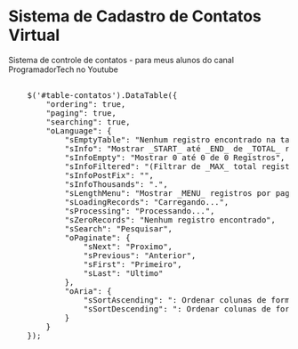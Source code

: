 # Sistema de Cadastro de Contatos Virtual
Sistema de controle de contatos - para meus alunos do canal ProgramadorTech no Youtube

<pre>
  
    $('#table-contatos').DataTable({
        "ordering": true,
        "paging": true,
        "searching": true,
        "oLanguage": {
            "sEmptyTable": "Nenhum registro encontrado na tabela",
            "sInfo": "Mostrar _START_ at&eacute; _END_ de _TOTAL_ registros",
            "sInfoEmpty": "Mostrar 0 at&eacute; 0 de 0 Registros",
            "sInfoFiltered": "(Filtrar de _MAX_ total registros)",
            "sInfoPostFix": "",
            "sInfoThousands": ".",
            "sLengthMenu": "Mostrar _MENU_ registros por pagina",
            "sLoadingRecords": "Carregando...",
            "sProcessing": "Processando...",
            "sZeroRecords": "Nenhum registro encontrado",
            "sSearch": "Pesquisar",
            "oPaginate": {
                "sNext": "Proximo",
                "sPrevious": "Anterior",
                "sFirst": "Primeiro",
                "sLast": "Ultimo"
            },
            "oAria": {
                "sSortAscending": ": Ordenar colunas de forma ascendente",
                "sSortDescending": ": Ordenar colunas de forma descendente"
            }
        }
    });
  
</pre>

